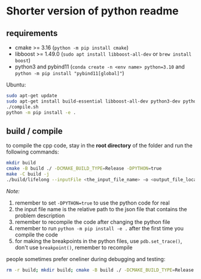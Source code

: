 # Shorter version of python readme

## requirements
- cmake >= 3.16 (`python -m pip install cmake`)
- libboost >= 1.49.0 (`sudo apt install libboost-all-dev` or `brew install boost`)
- python3 and pybind11 (`conda create -n <env name> python=3.10` and `python -m pip install "pybind11[global]"`)

Ubuntu:
```bash
sudo apt-get update
sudo apt-get install build-essential libboost-all-dev python3-dev python3-pybind11 
./compile.sh
python -m pip install -e .
```

## build / compile
to compile the cpp code, stay in the **root directory** of the folder and run the following commands:
```bash
mkdir build
cmake -B build ./ -DCMAKE_BUILD_TYPE=Release -DPYTHON=true
make -C build -j
./build/lifelong --inputFile <the_input_file_name> -o <output_file_location>
```
_Note:_
1. remember to set `-DPYTHON=true` to use the python code for real
2. the input file name is the relative path to the json file that contains the problem description
3. remember to recompile the code after changing the python file
4. remember to run `python -m pip install -e .` after the first time you compile the code
5. for making the breakpoints in the python files, use `pdb.set_trace()`, don't use `breakpoint()`, remember to recompile 

people sometimes prefer oneliner during debugging and testing:
```bash
rm -r build; mkdir build; cmake -B build ./ -DCMAKE_BUILD_TYPE=Release -DPYTHON=true; make -C build -j; ./build/lifelong --inputFile ./example_problems/random.domain/random_20.json -o test.json     
```
